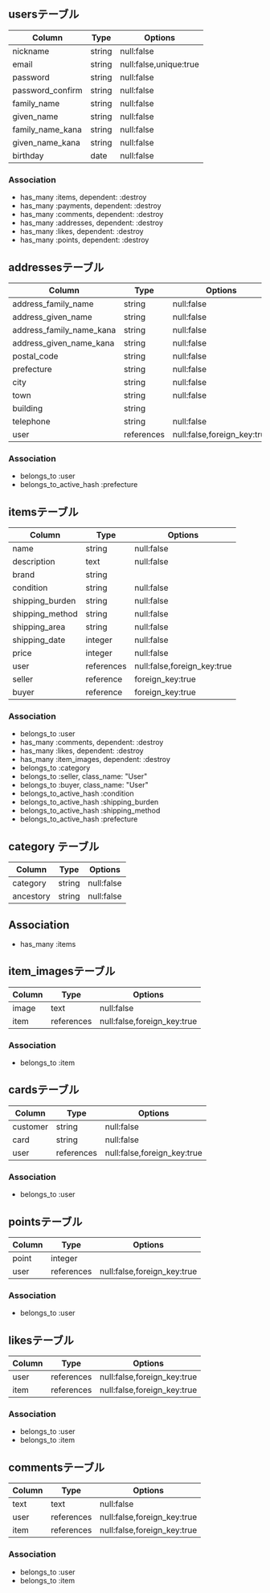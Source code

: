## usersテーブル

|Column|Type|Options|
|------|----|-------|
|nickname|string|null:false|
|email|string|null:false,unique:true|
|password|string|null:false|
|password_confirm|string|null:false|
|family_name|string|null:false|
|given_name|string|null:false|
|family_name_kana|string|null:false|
|given_name_kana|string|null:false|
|birthday|date|null:false|

### Association
- has_many :items, dependent: :destroy
- has_many :payments, dependent: :destroy
- has_many :comments, dependent: :destroy
- has_many :addresses, dependent: :destroy
- has_many :likes, dependent: :destroy
- has_many :points, dependent: :destroy

## addressesテーブル
|Column|Type|Options|
|------|----|-------|
|address_family_name|string|null:false|
|address_given_name|string|null:false|
|address_family_name_kana|string|null:false|
|address_given_name_kana|string|null:false|
|postal_code|string|null:false|
|prefecture|string|null:false|
|city|string|null:false|
|town|string|null:false|
|building|string||
|telephone|string|null:false|
|user|references|null:false,foreign_key:true|

### Association
- belongs_to :user
- belongs_to_active_hash :prefecture

## itemsテーブル
|Column|Type|Options|
|------|----|-------|
|name|string|null:false|
|description|text|null:false|
|brand|string||
|condition|string|null:false|
|shipping_burden|string|null:false|
|shipping_method|string|null:false|
|shipping_area|string|null:false|
|shipping_date|integer|null:false|
|price|integer|null:false|
|user|references|null:false,foreign_key:true|
|seller|reference|foreign_key:true|
|buyer|reference|foreign_key:true|

### Association
- belongs_to :user
- has_many :comments, dependent: :destroy
- has_many :likes, dependent: :destroy
- has_many :item_images, dependent: :destroy
- belongs_to :category
- belongs_to :seller, class_name: "User"
- belongs_to :buyer, class_name: "User"
- belongs_to_active_hash :condition
- belongs_to_active_hash :shipping_burden
- belongs_to_active_hash :shipping_method
- belongs_to_active_hash :prefecture

## category テーブル
|Column|Type|Options|
|------|----|-------|
|category|string|null:false|
|ancestory|string|null:false|

## Association
- has_many :items

## item_imagesテーブル
|Column|Type|Options|
|------|----|-------|
|image|text|null:false|
|item|references|null:false,foreign_key:true|

### Association
- belongs_to :item

## cardsテーブル
|Column|Type|Options|
|------|----|-------|
|customer|string|null:false|
|card|string|null:false|
|user|references|null:false,foreign_key:true|

### Association
- belongs_to :user

## pointsテーブル
|Column|Type|Options|
|------|----|-------|
|point|integer||
|user|references|null:false,foreign_key:true|

### Association
- belongs_to :user

## likesテーブル
|Column|Type|Options|
|------|----|-------|
|user|references|null:false,foreign_key:true|
|item|references|null:false,foreign_key:true|

### Association
- belongs_to :user
- belongs_to :item

## commentsテーブル
|Column|Type|Options|
|------|----|-------|
|text|text|null:false|
|user|references|null:false,foreign_key:true|
|item|references|null:false,foreign_key:true|

### Association
- belongs_to :user
- belongs_to :item